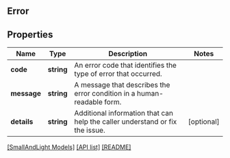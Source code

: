 ## Error

## Properties

Name | Type | Description | Notes
------------ | ------------- | ------------- | -------------
**code** | **string** | An error code that identifies the type of error that occurred. |
**message** | **string** | A message that describes the error condition in a human-readable form. |
**details** | **string** | Additional information that can help the caller understand or fix the issue. | [optional]

[[SmallAndLight Models]](../) [[API list]](../../Api) [[README]](../../../README.md)
